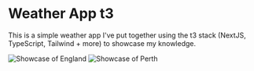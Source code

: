 # Weather App t3
This is a simple weather app I've put together using the t3 stack (NextJS, TypeScript, Tailwind + more) to showcase my knowledge. 

![Showcase of England](https://media.discordapp.net/attachments/879163743135744064/1131466370702376990/image.png)
![Showcase of Perth](https://media.discordapp.net/attachments/879163743135744064/1131466371008569385/image.png)
